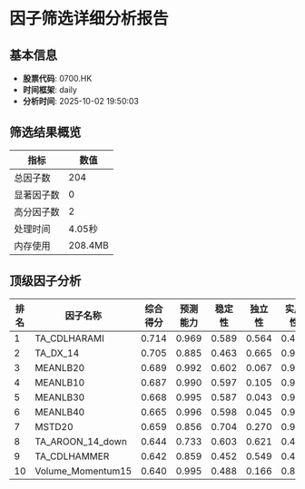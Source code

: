 # 因子筛选详细分析报告

## 基本信息
- **股票代码**: 0700.HK
- **时间框架**: daily
- **分析时间**: 2025-10-02 19:50:03

## 筛选结果概览
| 指标 | 数值 |
|------|------|
| 总因子数 | 204 |
| 显著因子数 | 0 |
| 高分因子数 | 2 |
| 处理时间 | 4.05秒 |
| 内存使用 | 208.4MB |

## 顶级因子分析
| 排名 | 因子名称 | 综合得分 | 预测能力 | 稳定性 | 独立性 | 实用性 |
|------|----------|----------|----------|--------|--------|--------|
| 1 | TA_CDLHARAMI | 0.714 | 0.969 | 0.589 | 0.564 | 0.424 |
| 2 | TA_DX_14 | 0.705 | 0.885 | 0.463 | 0.665 | 0.914 |
| 3 | MEANLB20 | 0.689 | 0.992 | 0.602 | 0.067 | 0.918 |
| 4 | MEANLB10 | 0.687 | 0.990 | 0.597 | 0.105 | 0.914 |
| 5 | MEANLB30 | 0.668 | 0.995 | 0.587 | 0.043 | 0.917 |
| 6 | MEANLB40 | 0.665 | 0.996 | 0.598 | 0.045 | 0.914 |
| 7 | MSTD20 | 0.659 | 0.856 | 0.704 | 0.270 | 0.926 |
| 8 | TA_AROON_14_down | 0.644 | 0.733 | 0.603 | 0.621 | 0.419 |
| 9 | TA_CDLHAMMER | 0.642 | 0.859 | 0.452 | 0.549 | 0.424 |
| 10 | Volume_Momentum15 | 0.640 | 0.995 | 0.488 | 0.166 | 0.895 |
